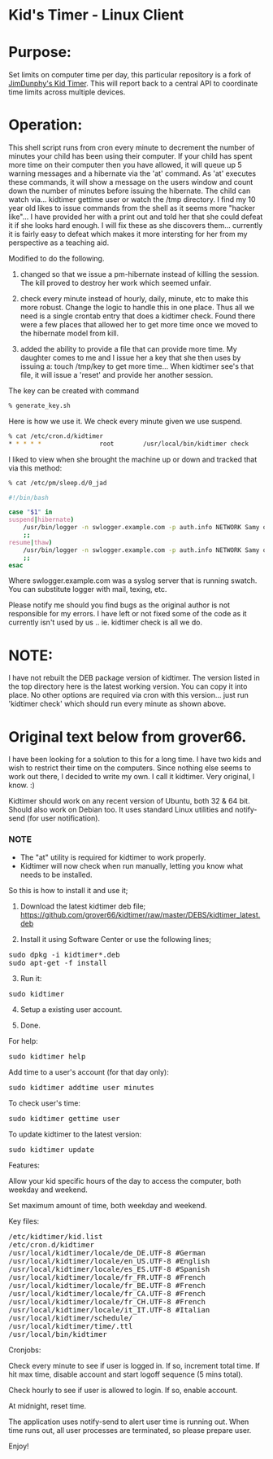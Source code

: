 # Kid's Timer - Linux Client

# Purpose: 
Set limits on computer time per day, this particular repository is a fork of [JimDunphy's Kid Timer](https://github.com/JimDunphy/kidtimer). This will report back to a central API to coordinate time limits across multiple devices.

# Operation: 
This shell script runs from cron every minute to decrement the number of minutes your child has been using their computer.  If your child has spent more time on their computer then you have allowed, it will queue up 5 warning messages and a hibernate via the 'at' command.  As 'at' executes these commands, it will show a message on the users window and count down the number of minutes before issuing the hibernate. The child can watch via... kidtimer gettime user or watch the /tmp directory.  I find my 10 year old likes to issue commands from the shell as it seems more "hacker like"... I have provided her with a print out and told her that she could defeat it if she looks hard enough. I will fix these as she discovers them... currently it is fairly easy to defeat which makes it more intersting for her from my perspective as a teaching aid.

Modified to do the following.

1) changed so that we issue a pm-hibernate instead of killing the session. The kill proved to destroy her work which seemed unfair.

2) check every minute instead of hourly, daily, minute, etc to make this more robust.  Change the logic to handle this in one place.  Thus all we need is a single crontab entry that does a kidtimer check. Found there were a few places that allowed her to get more time once we moved to the hibernate model from kill.

3) added the ability to provide a file that can provide more time.  My daughter comes to me and I issue her a key that she then uses by issuing a: touch /tmp/key to get more time... When kidtimer see's that file, it will issue a 'reset' and provide her another session.

The key can be created with command
```bash
% generate_key.sh 
```

Here is how we use it. We check every minute given we use suspend.
```bash
% cat /etc/cron.d/kidtimer
* * * * *                root        /usr/local/bin/kidtimer check
```

I liked to view when she brought the machine up or down and tracked that via this method:

```bash
% cat /etc/pm/sleep.d/0_jad

#!/bin/bash

case "$1" in
suspend|hibernate)
    /usr/bin/logger -n swlogger.example.com -p auth.info NETWORK Samy off
    ;;
resume|thaw)
    /usr/bin/logger -n swlogger.example.com -p auth.info NETWORK Samy on
    ;;
esac
```

Where swlogger.example.com was a syslog server that is running swatch. You can substitute logger with mail, texing, etc. 

Please notify me should you find bugs as the original author is not responsible for my errors. I have left or not fixed some of the code as it currently isn't used by us .. ie. kidtimer check is all we do.

# NOTE:
I have not rebuilt the DEB package version of kidtimer. The version listed in the top directory here is the latest working version. You can copy it into place. No other options are required via cron with this version... just run 'kidtimer check' which should run every minute as shown above.


# Original text below from grover66.

I have been looking for a solution to this for a long time. I have two kids and wish to restrict their time on the computers. Since nothing else seems to work out there, I decided to write my own. I call it kidtimer. Very original, I know. :)

Kidtimer should work on any recent version of Ubuntu, both 32 & 64 bit. Should also work on Debian too. It uses standard Linux utilities and notify-send (for user notification).

### NOTE ###
* The "at" utility is required for kidtimer to work properly.
* Kidtimer will now check when run manually, letting you know what needs to be installed.

So this is how to install it and use it;

1. Download the latest kidtimer deb file;
https://github.com/grover66/kidtimer/raw/master/DEBS/kidtimer_latest.deb

2. Install it using Software Center or use the following lines;
<pre>
sudo dpkg -i kidtimer*.deb
sudo apt-get -f install
</pre>

3. Run it:
<pre>
sudo kidtimer
</pre>

4. Setup a existing user account.

5. Done.

For help:
<pre>
sudo kidtimer help
</pre>

Add time to a user's account (for that day only):
<pre>
sudo kidtimer addtime user minutes
</pre>

To check user's time:
<pre>
sudo kidtimer gettime user
</pre>

To update kidtimer to the latest version:
<pre>
sudo kidtimer update
</pre>


Features:

Allow your kid specific hours of the day to access the computer, both weekday and weekend.

Set maximum amount of time, both weekday and weekend.

Key files:
<pre>
/etc/kidtimer/kid.list
/etc/cron.d/kidtimer
/usr/local/kidtimer/locale/de_DE.UTF-8 #German
/usr/local/kidtimer/locale/en_US.UTF-8 #English
/usr/local/kidtimer/locale/es_ES.UTF-8 #Spanish
/usr/local/kidtimer/locale/fr_FR.UTF-8 #French
/usr/local/kidtimer/locale/fr_BE.UTF-8 #French
/usr/local/kidtimer/locale/fr_CA.UTF-8 #French
/usr/local/kidtimer/locale/fr_CH.UTF-8 #French
/usr/local/kidtimer/locale/it_IT.UTF-8 #Italian
/usr/local/kidtimer/schedule/<user>
/usr/local/kidtimer/time/<user>.ttl
/usr/local/bin/kidtimer
</pre>

Cronjobs:

Check every minute to see if user is logged in. If so, increment total time. If hit max time, disable account and start logoff sequence (5 mins total).

Check hourly to see if user is allowed to login. If so, enable account.

At midnight, reset time.

The application uses notify-send to alert user time is running out. When time runs out, all user processes are terminated, so please prepare user.

Enjoy!
